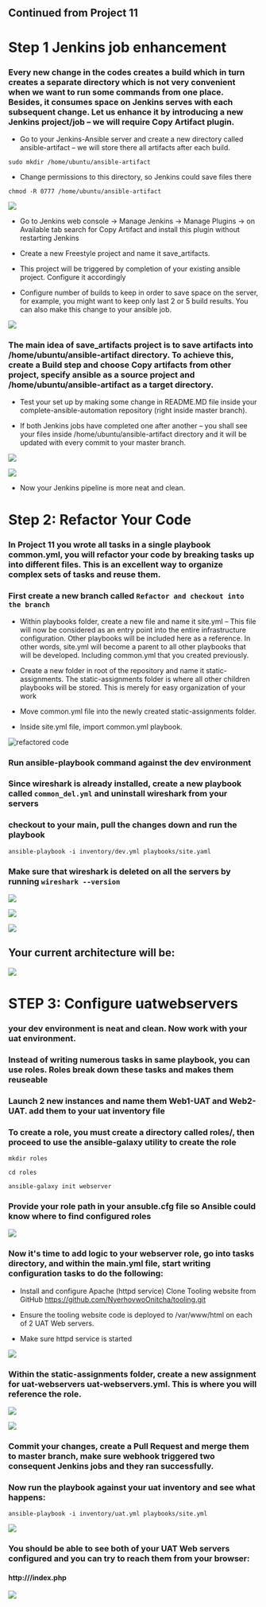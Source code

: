 ## Continued from Project 11

# Step 1 Jenkins job enhancement
### Every new change in the codes creates a build which in turn creates a separate directory which is not very convenient when we want to run some commands from one place. Besides, it consumes space on Jenkins serves with each subsequent change. Let us enhance it by introducing a new Jenkins project/job – we will require Copy Artifact plugin.


- Go to your Jenkins-Ansible server and create a new directory called ansible-artifact – we will store there all artifacts after each build.

`sudo mkdir /home/ubuntu/ansible-artifact`
- Change permissions to this directory, so Jenkins could save files there

`chmod -R 0777 /home/ubuntu/ansible-artifact`

![](./project12%20images/ansible-artifact%20created.png)

- Go to Jenkins web console -> Manage Jenkins -> Manage Plugins -> on Available tab search for Copy Artifact and install this plugin without restarting Jenkins

- Create a new Freestyle project and name it save_artifacts.

- This project will be triggered by completion of your existing ansible project. Configure it accordingly

- Configure number of builds to keep in order to save space on the server, for example, you might want to keep only last 2 or 5 build results. You can also make this change to your ansible job.

![](./project12%20images/configure%20copy%20artifact.png)

### The main idea of save_artifacts project is to save artifacts into /home/ubuntu/ansible-artifact directory. To achieve this, create a Build step and choose Copy artifacts from other project, specify ansible as a source project and /home/ubuntu/ansible-artifact as a target directory.

- Test your set up by making some change in README.MD file inside your complete-ansible-automation repository (right inside master branch).

- If both Jenkins jobs have completed one after another – you shall see your files inside /home/ubuntu/ansible-artifact directory and it will be updated with every commit to your master branch.

![](./project12%20images/saved%20artifact%20worked1.png)

![](./project12%20images/saved%20artifact%20worked2.png)

- Now your Jenkins pipeline is more neat and clean.

# Step 2: Refactor Your Code

### In Project 11 you wrote all tasks in a single playbook common.yml, you will refactor your code by breaking tasks up into different files. This is an excellent way to organize complex sets of tasks and reuse them.

### First create a new branch called `Refactor and checkout into the branch`

- Within playbooks folder, create a new file and name it site.yml – This file will now be considered as an entry point into the entire infrastructure configuration. Other playbooks will be included here as a reference. In other words, site.yml will become a parent to all other playbooks that will be developed. Including common.yml that you created previously.

- Create a new folder in root of the repository and name it static-assignments. The static-assignments folder is where all other children playbooks will be stored. This is merely for easy organization of your work

- Move common.yml file into the newly created static-assignments folder.

- Inside site.yml file, import common.yml playbook.

![refactored code](./project12%20images/refactored%20code.png)

### Run ansible-playbook command against the dev environment

### Since wireshark is already installed, create a new playbook called `common_del.yml` and uninstall wireshark from your servers

### checkout to your main, pull the changes down and run the playbook

`ansible-playbook -i inventory/dev.yml playbooks/site.yaml`

### Make sure that wireshark is deleted on all the servers by running `wireshark --version`

![](./project12%20images/wireshark%20installed.png)

![](./project12%20images/delete_wireshark.png)

![](./project12%20images/wireshark%20deleted.png)

## Your current architecture will be:

![](./project12%20images/architecture%20after%20refactoring.png)


# STEP 3: Configure uatwebservers

### your dev environment is neat and clean. Now work with your uat environment.

### Instead of writing numerous tasks in same playbook, you can use roles. Roles break down these tasks and makes them reuseable

### Launch 2 new instances and name them Web1-UAT and Web2-UAT. add them to your uat inventory file

### To create a role, you must create a directory called roles/, then proceed to use the ansible-galaxy utility to create the role

`mkdir roles`

`cd roles`

`ansible-galaxy init webserver`

### Provide your role path in your ansuble.cfg file so Ansible could know where to find configured roles

![](./project12%20images/roles_path.png)

### Now it's time to add logic to your webserver role, go into tasks directory, and within the main.yml file, start writing configuration tasks to do the following:

- Install and configure Apache (httpd service)
Clone Tooling website from GitHub https://github.com/NyerhovwoOnitcha/tooling.git

- Ensure the tooling website code is deployed to /var/www/html on each of 2 UAT Web servers.
- Make sure httpd service is started

![](./project12%20images/tasks%20.png)

### Within the static-assignments folder, create a new assignment for uat-webservers uat-webservers.yml. This is where you will reference the role.

![](./project12%20images/uat_webserver_yml.png)

![](./project12%20images/reference%20webserver%20role.png)

### Commit your changes, create a Pull Request and merge them to master branch, make sure webhook triggered two consequent Jenkins jobs and they ran successfully.
### Now run the playbook against your uat inventory and see what happens:

`ansible-playbook -i inventory/uat.yml playbooks/site.yml`

![](./project12%20images/webserver%20role%20successful.png)

### You should be able to see both of your UAT Web servers configured and you can try to reach them from your browser:

#### http://<Web1-UAT-Server-Public-IP-or-Public-DNS-Name>/index.php

![](./project12%20images/webserver%20role%20successful2.png)


